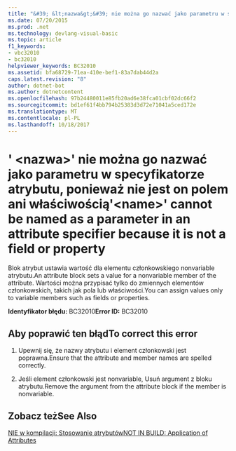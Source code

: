 ```yaml
---
title: "&#39; &lt;nazwa&gt;&#39; nie można go nazwać jako parametru w specyfikatorze atrybutu, ponieważ nie jest on polem ani właściwością"
ms.date: 07/20/2015
ms.prod: .net
ms.technology: devlang-visual-basic
ms.topic: article
f1_keywords:
- vbc32010
- bc32010
helpviewer_keywords: BC32010
ms.assetid: bfa68729-71ea-410e-bef1-83a7dab44d2a
caps.latest.revision: "8"
author: dotnet-bot
ms.author: dotnetcontent
ms.openlocfilehash: 97b24480011e85fb20ad6e38fca01cbf02dc66f2
ms.sourcegitcommit: bd1ef61f4bb794b25383d3d72e71041a5ced172e
ms.translationtype: MT
ms.contentlocale: pl-PL
ms.lasthandoff: 10/18/2017
---
```

# <a name="39ltnamegt39-cannot-be-named-as-a-parameter-in-an-attribute-specifier-because-it-is-not-a-field-or-property"></a><span data-ttu-id="1cd1d-102">&#39; &lt;nazwa&gt;&#39; nie można go nazwać jako parametru w specyfikatorze atrybutu, ponieważ nie jest on polem ani właściwością</span><span class="sxs-lookup"><span data-stu-id="1cd1d-102">&#39;&lt;name&gt;&#39; cannot be named as a parameter in an attribute specifier because it is not a field or property</span></span>
<span data-ttu-id="1cd1d-103">Blok atrybut ustawia wartość dla elementu członkowskiego nonvariable atrybutu.</span><span class="sxs-lookup"><span data-stu-id="1cd1d-103">An attribute block sets a value for a nonvariable member of the attribute.</span></span> <span data-ttu-id="1cd1d-104">Wartości można przypisać tylko do zmiennych elementów członkowskich, takich jak pola lub właściwości.</span><span class="sxs-lookup"><span data-stu-id="1cd1d-104">You can assign values only to variable members such as fields or properties.</span></span>  
  
 <span data-ttu-id="1cd1d-105">**Identyfikator błędu:** BC32010</span><span class="sxs-lookup"><span data-stu-id="1cd1d-105">**Error ID:** BC32010</span></span>  
  
## <a name="to-correct-this-error"></a><span data-ttu-id="1cd1d-106">Aby poprawić ten błąd</span><span class="sxs-lookup"><span data-stu-id="1cd1d-106">To correct this error</span></span>  
  
1.  <span data-ttu-id="1cd1d-107">Upewnij się, że nazwy atrybutu i element członkowski jest poprawna.</span><span class="sxs-lookup"><span data-stu-id="1cd1d-107">Ensure that the attribute and member names are spelled correctly.</span></span>  
  
2.  <span data-ttu-id="1cd1d-108">Jeśli element członkowski jest nonvariable, Usuń argument z bloku atrybutu.</span><span class="sxs-lookup"><span data-stu-id="1cd1d-108">Remove the argument from the attribute block if the member is nonvariable.</span></span>  
  
## <a name="see-also"></a><span data-ttu-id="1cd1d-109">Zobacz też</span><span class="sxs-lookup"><span data-stu-id="1cd1d-109">See Also</span></span>  
 [<span data-ttu-id="1cd1d-110">NIE w kompilacji: Stosowanie atrybutów</span><span class="sxs-lookup"><span data-stu-id="1cd1d-110">NOT IN BUILD: Application of Attributes</span></span>](http://msdn.microsoft.com/en-us/2b1703ed-4437-49b3-bc0b-568094324f47)
